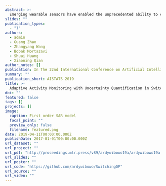 ```yaml
---
abstract: >-
  Emerging wearable sensors have enabled the unprecedented ability to continuously monitor human activities for healthcare purposes. However, with so many ambient sensors collecting different measurements, it becomes important not only to maintain good monitoring accuracy, but also low power consumption to ensure sustainable monitoring. This power-efficient sensing scheme can be achieved by deciding which group of sensors to use at a given time, requiring an accurate characterization of the trade-off between sensor energy usage and the uncertainty in ignoring certain sensor signals while monitor-ing. To address this challenge in the context of activity monitoring, we have designed an adaptive activity monitoring framework. We first propose a switching Gaussian process to model the observed sensor signals emitting from the underlying activity states. To efficiently compute the Gaussian process model likelihood and quantify the context prediction uncertainty, we propose a block circulant embedding technique and use Fast Fourier Transforms (FFT) for inference. By computing the Bayesian loss function tailored to switching Gaussian processes, an adaptive monitoring procedure is developed to select features from available sensors that optimize the trade-off between sensor power consumption and the prediction performance quantified by state prediction entropy. We demonstrate the effectiveness of our framework on the popular benchmark of UCI Human Activity Recognition using Smartphones.
slides: ""
publication_types:
  - "1"
authors:
  - admin
  - Guang Zhao
  - Zhangyang Wang
  - Bobak Mortazavi
  - Shuai Huang
  - Xiaoning Qian
author_notes: []
publication: In The 22nd International Conference on Artificial Intelligence and Statistics
summary: ""
publication_short: AISTATS 2019
title: >-
  Adaptive Activity Monitoring with Uncertainty Quantification in Switching Gaussian Process Models
doi: ""
featured: false
tags: []
projects: []
image:
  caption: First order SAR model
  focal_point: ""
  preview_only: false
  filename: featured.png
date: 2019-04-11T00:00:00.000Z
publishDate: 2017-01-01T00:00:00.000Z
url_dataset: ""
url_project: ""
url_pdf: "http://proceedings.mlr.press/v89/ardywibowo19a/ardywibowo19a.pdf"
url_slides: ""
url_poster: ""
url_code: "https://github.com/ardywibowo/SwitchingGP"
url_source: ""
url_video: ""
---
```

